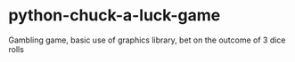 # python-chuck-a-luck-game
Gambling game, basic use of graphics library, bet on the outcome of 3 dice rolls
